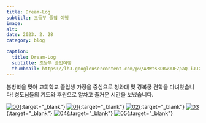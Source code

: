 ```yaml
---
title: Dream-Log
subtitle: 초등부 졸업 여행
image: 
alt: 
date: 2023. 2. 28
category: blog

caption:
  title: Dream-Log  
  subtitle: 초등부 졸업여행   
  thumbnail: https://lh3.googleusercontent.com/pw/AMWts8DRwOUFZpaQ-iJJX3nwjr3xSuh69IVTDAxN_KQ58GNzU40Sfyz2TcVjqNBu8mrViZqyIkyAD8BSWKtihLHmONQNLkx-9gexeE_1FRZzIn5zwZ-IkYzjpDxZGzznH2ajXD07AYNS8SiysXgaxEdFMU-Wyg=w1280-h960-no?authuser=0  
---
```

봄방학을 맞아 교회학교 졸업생 가정을 중심으로 청와대 및 경복궁 견학을 다녀왔습니다! 성도님들의 기도와 후원으로 알차고 즐거운 시간을 보냈습니다.

[![00](https://lh3.googleusercontent.com/pw/AMWts8DvlX_9PHbVQIlfJdMSfOB9IS5ntb3ZrLdMYs2mGIXjSTSroKWK7oChiouVM2Ezs8lrI5cE9QwqaSiusnmO6E0x_Uc8Mv7krZT4cqrJTihV-U6wtjbkS91nYuUWtjAyMMpaqgrO0V2s6DCIquY2xawjKg=w1280-h720-no?authuser=0)](https://lh3.googleusercontent.com/pw/AMWts8DvlX_9PHbVQIlfJdMSfOB9IS5ntb3ZrLdMYs2mGIXjSTSroKWK7oChiouVM2Ezs8lrI5cE9QwqaSiusnmO6E0x_Uc8Mv7krZT4cqrJTihV-U6wtjbkS91nYuUWtjAyMMpaqgrO0V2s6DCIquY2xawjKg=w1280-h720-no?authuser=0){:target="_blank"}
[![01](https://lh3.googleusercontent.com/pw/AMWts8D_ZKx2rdEWu40jSoq9BpTmIuaI3wlGMMsearMlmFwEk9Zuf85656Nh03xtlPEV2fQDzjGZ3VxpHXdkBkWnLgV7KrR-Mn_JgbXYDChsu-qQcOOEptPgaajIZ72-xFG1d-E_uCOfNgX_iVAL_XxaCAYGiA=w1280-h960-no?authuser=0)](https://lh3.googleusercontent.com/pw/AMWts8D_ZKx2rdEWu40jSoq9BpTmIuaI3wlGMMsearMlmFwEk9Zuf85656Nh03xtlPEV2fQDzjGZ3VxpHXdkBkWnLgV7KrR-Mn_JgbXYDChsu-qQcOOEptPgaajIZ72-xFG1d-E_uCOfNgX_iVAL_XxaCAYGiA=w1280-h960-no?authuser=0){:target="_blank"}
[![02](https://lh3.googleusercontent.com/pw/AMWts8B8STWsMkHCWASmhdR85i6jX6bNFqkgKbtWsGj-nVN7yz9-urgMx21NxbnBC4s0LJ3SSHVtJJ-SPsHNlVlnUC0IgVV-N7-o2_A1ZjkwhAFHD2CjsBOMOq1V3NEpjEKmWYybb1Lnf8ClXpkF2MBEpdCsKA=s1198-no?authuser=0)](https://lh3.googleusercontent.com/pw/AMWts8B8STWsMkHCWASmhdR85i6jX6bNFqkgKbtWsGj-nVN7yz9-urgMx21NxbnBC4s0LJ3SSHVtJJ-SPsHNlVlnUC0IgVV-N7-o2_A1ZjkwhAFHD2CjsBOMOq1V3NEpjEKmWYybb1Lnf8ClXpkF2MBEpdCsKA=s1198-no?authuser=0){:target="_blank"}
[![03](https://lh3.googleusercontent.com/pw/AMWts8Da6olAjbD1s1XGhIAIzB90c67MDauoWdUHYRTFKHMHRGaJLe6ptky5WiFqjlYZJw_psqnlX644w-fasE_FemXviMfvp2dWVrv5jPFkUppQn0aILS9f7dL4PxA9_gMf54eTsaLIuN_6vdTw50HX3PJaJQ=w978-h1303-no?authuser=0)](https://lh3.googleusercontent.com/pw/AMWts8Da6olAjbD1s1XGhIAIzB90c67MDauoWdUHYRTFKHMHRGaJLe6ptky5WiFqjlYZJw_psqnlX644w-fasE_FemXviMfvp2dWVrv5jPFkUppQn0aILS9f7dL4PxA9_gMf54eTsaLIuN_6vdTw50HX3PJaJQ=w978-h1303-no?authuser=0){:target="_blank"}
[![04](https://lh3.googleusercontent.com/pw/AMWts8DNrYYTZR4ntFGim_BWaoqzKhurQ2xAwYJzt6igKGJlJZSwGYjrXIpOOv9TSJjldBUyitY5dre0ncjIfkiSRmQH0egLu9qWbM2FqHQ1JSCZVecBpj8yjCfRWVEykTpPL04lhfsOjzIdZsavsGsHug9Yag=w733-h1303-no?authuser=0)](https://lh3.googleusercontent.com/pw/AMWts8DNrYYTZR4ntFGim_BWaoqzKhurQ2xAwYJzt6igKGJlJZSwGYjrXIpOOv9TSJjldBUyitY5dre0ncjIfkiSRmQH0egLu9qWbM2FqHQ1JSCZVecBpj8yjCfRWVEykTpPL04lhfsOjzIdZsavsGsHug9Yag=w733-h1303-no?authuser=0){:target="_blank"}
[![05](https://coresos-phinf.pstatic.net/a/35aah6/8_2hhUd018svc1rnej26rr9z61_hymhky.jpg?type=e1920_std&cors=band)](https://coresos-phinf.pstatic.net/a/35aah6/8_2hhUd018svc1rnej26rr9z61_hymhky.jpg?type=e1920_std&cors=band){:target="_blank"}
